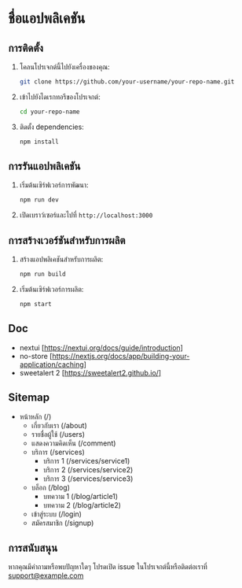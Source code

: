 # ชื่อแอปพลิเคชัน

## การติดตั้ง

1. โคลนโปรเจกต์นี้ไปยังเครื่องของคุณ:

   ```bash
   git clone https://github.com/your-username/your-repo-name.git
   ```

2. เข้าไปยังไดเรกทอรีของโปรเจกต์:

   ```bash
   cd your-repo-name
   ```

3. ติดตั้ง dependencies:
   ```bash
   npm install
   ```

## การรันแอปพลิเคชัน

1. เริ่มต้นเซิร์ฟเวอร์การพัฒนา:

   ```bash
   npm run dev
   ```

2. เปิดเบราว์เซอร์และไปที่ `http://localhost:3000`

## การสร้างเวอร์ชันสำหรับการผลิต

1. สร้างแอปพลิเคชันสำหรับการผลิต:

   ```bash
   npm run build
   ```

2. เริ่มต้นเซิร์ฟเวอร์การผลิต:
   ```bash
   npm start
   ```

## Doc

- nextui [https://nextui.org/docs/guide/introduction]
- no-store [https://nextjs.org/docs/app/building-your-application/caching]
- sweetalert 2 [https://sweetalert2.github.io/] 

## Sitemap

- หน้าหลัก (/)
  - เกี่ยวกับเรา (/about)
  - รายชื่อผู้ใช้ (/users)
  - แสดงความคิดเห็น (/comment)
  - บริการ (/services)
    - บริการ 1 (/services/service1)
    - บริการ 2 (/services/service2)
    - บริการ 3 (/services/service3)
  - บล็อก (/blog)
    - บทความ 1 (/blog/article1)
    - บทความ 2 (/blog/article2)
  - เข้าสู่ระบบ (/login)
  - สมัครสมาชิก (/signup)

## การสนับสนุน

หากคุณมีคำถามหรือพบปัญหาใดๆ โปรดเปิด issue ในโปรเจกต์นี้หรือติดต่อเราที่ support@example.com
